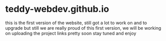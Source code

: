 # teddy-webdev.github.io

this is the first version of the website, still got a lot to work on and to upgrade
but still we are really proud of this first version,
we will be working on uploading the project links pretty soon
stay tuned and enjoy
